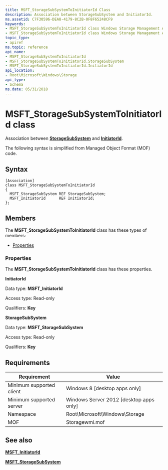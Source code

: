 ```yaml
---
title: MSFT_StorageSubSystemToInitiatorId Class
description: Association between StorageSubSystem and InitiatorId.
ms.assetid: C7F30596-DEA8-4179-8C2B-0F8F65248CF9
keywords:
- MSFT_StorageSubSystemToInitiatorId class Windows Storage Management API
- MSFT_StorageSubSystemToInitiatorId class Windows Storage Management API , described
topic_type:
- apiref
ms.topic: reference
api_name:
- MSFT_StorageSubSystemToInitiatorId
- MSFT_StorageSubSystemToInitiatorId.StorageSubSystem
- MSFT_StorageSubSystemToInitiatorId.InitiatorId
api_location:
- Root\Microsoft\Windows\Storage
api_type:
- Schema
ms.date: 05/31/2018
---
```


# MSFT\_StorageSubSystemToInitiatorId class

Association between [**StorageSubSystem**](msft-storagesubsystem.md) and [**InitiatorId**](msft-initiatorid.md).

The following syntax is simplified from Managed Object Format (MOF) code.

## Syntax

``` syntax
[Association]
class MSFT_StorageSubSystemToInitiatorId
{
  MSFT_StorageSubSystem REF StorageSubSystem;
  MSFT_InitiatorId      REF InitiatorId;
};
```

## Members

The **MSFT\_StorageSubSystemToInitiatorId** class has these types of members:

-   [Properties](#properties)

### Properties

The **MSFT\_StorageSubSystemToInitiatorId** class has these properties.

 

**InitiatorId**
   

Data type: **MSFT\_InitiatorId**
 

Access type: Read-only
 

Qualifiers: **Key**
 

 

**StorageSubSystem**
   

Data type: **MSFT\_StorageSubSystem**
 

Access type: Read-only
 

Qualifiers: **Key**
 

 

## Requirements



| Requirement | Value |
|-------------------------------------|-------------------------------------------------------------------------------------------|
| Minimum supported client | Windows 8 \[desktop apps only\]                                                |
| Minimum supported server | Windows Server 2012 \[desktop apps only\]                                      |
| Namespace                | Root\\Microsoft\\Windows\\Storage                                              |
| MOF                      |  Storagewmi.mof  |



## See also

 

[**MSFT\_InitiatorId**](msft-initiatorid.md)
 

[**MSFT\_StorageSubSystem**](msft-storagesubsystem.md)
 

 

 





